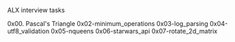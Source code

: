 ALX interview tasks

0x00. Pascal's Triangle
0x02-minimum_operations
0x03-log_parsing
0x04-utf8_validation
0x05-nqueens
0x06-starwars_api
0x07-rotate_2d_matrix
